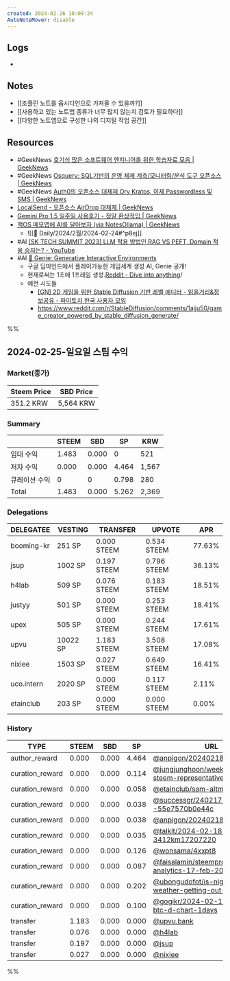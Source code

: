 ```yaml
---
created: 2024-02-26 10:09:24
AutoNoteMover: disable
---
```


## Logs
-

## Notes

- [[조플린 노트를 옵시디언으로 가져올 수 있을까?]]
- [[사용하고 있는 노트앱 종류가 너무 많지 않는지 검토가 필요하다]]
- [[다양한 노트앱으로 구성한 나의 디지털 작업 공간]]

## Resources
- #GeekNews  [호기심 많은 소프트웨어 엔지니어를 위한 학습자료 모음 | GeekNews](https://news.hada.io/topic?id=13531)
- #GeekNews [Osquery: SQL기반의 운영 체제 계측/모니터링/분석 도구 오픈소스 | GeekNews](https://news.hada.io/topic?id=13525)
- #GeekNews [Auth0의 오픈소스 대체제 Ory Kratos, 이제 Passwordless 및 SMS  | GeekNews](https://news.hada.io/topic?id=13528)
- [LocalSend - 오픈소스 AirDrop 대체제 | GeekNews](https://news.hada.io/topic?id=13530)
- [Gemini Pro 1.5 일주일 사용후기 - 정말 환상적임 | GeekNews](https://news.hada.io/topic?id=13529)
- [맥OS 메모앱에 AI를 달아보자 (via NotesOllama) | GeekNews](https://news.hada.io/topic?id=13534)
	- ![[📅 Daily/2024/2월/2024-02-24#^p8ej]]
- #AI  [[SK TECH SUMMIT 2023] LLM 적용 방법인 RAG VS PEFT, Domain 적용 승자는? - YouTube](https://www.youtube.com/watch?v=WWaPGDS7ZQs)
- #AI [🧞 Genie: Generative Interactive Environments](https://sites.google.com/view/genie-2024/home)
	- 구글 딥마인드에서 플레이가능한 게임세계 생성 AI, Genie 공개!
	- 현재로써는 1초에 1프레임 생성.[Reddit - Dive into anything](https://www.reddit.com/r/StableDiffusion/comments/1ajju50/game_creator_powered_by_stable_diffusion_generate)/
	- 예전 시도들
		- [[GN] 2D 게임을 위한 Stable Diffusion 기반 레벨 에디터 - 읽을거리&amp;정보공유 - 파이토치 한국 사용자 모임](https://discuss.pytorch.kr/t/gn-2d-stable-diffusion/1811)
		- https://www.reddit.com/r/StableDiffusion/comments/1ajju50/game_creator_powered_by_stable_diffusion_generate/

%%

## 2024-02-25-일요일 스팀 수익

### Market(종가)
| Steem Price | SBD Price |
| --- | --- |
| 351.2 KRW | 5,564 KRW |

### Summary
| | STEEM | SBD | SP | KRW |
| --- | --- | --- | --- |--- |
| 임대 수익 | 1.483 | 0.000 | 0 | 521 |
| 저자 수익 | 0.000 | 0.000 | 4.464 | 1,567 |
| 큐레이션 수익 | 0 | 0 | 0.798 | 280 |
| Total | 1.483 | 0.000 | 5.262 | 2,369 |

### Delegations
| DELEGATEE | VESTING | TRANSFER | UPVOTE | APR |
| --- | --- | --- | --- | --- |
| booming-kr | 251 SP | 0.000 STEEM | 0.534 STEEM | 77.63% |
| jsup | 1002 SP | 0.197 STEEM | 0.796 STEEM | 36.13% |
| h4lab | 509 SP | 0.076 STEEM | 0.183 STEEM | 18.51% |
| justyy | 501 SP | 0.000 STEEM | 0.253 STEEM | 18.41% |
| upex | 505 SP | 0.000 STEEM | 0.244 STEEM | 17.61% |
| upvu | 10022 SP | 1.183 STEEM | 3.508 STEEM | 17.08% |
| nixiee | 1503 SP | 0.027 STEEM | 0.649 STEEM | 16.41% |
| uco.intern | 2020 SP | 0.000 STEEM | 0.117 STEEM | 2.11% |
| etainclub | 203 SP | 0.000 STEEM | 0.000 STEEM | 0.00% |

### History
| TYPE | STEEM | SBD | SP | URL |
| --- | --- | --- | --- | --- |
| author_reward | 0.000 | 0.000 | 4.464 | [@anpigon/20240218t124513180z](https://steemit.com/@anpigon/20240218t124513180z) |
| curation_reward | 0.000 | 0.000 | 0.114 | [@jungjunghoon/weekly-report-as-steem-representative-2-18-2023](https://steemit.com/@jungjunghoon/weekly-report-as-steem-representative-2-18-2023) |
| curation_reward | 0.000 | 0.000 | 0.058 | [@etainclub/sam-altman](https://steemit.com/@etainclub/sam-altman) |
| curation_reward | 0.000 | 0.000 | 0.038 | [@successgr/240217--55e7570b0e44c](https://steemit.com/@successgr/240217--55e7570b0e44c) |
| curation_reward | 0.000 | 0.000 | 0.038 | [@anpigon/20240218t124513180z](https://steemit.com/@anpigon/20240218t124513180z) |
| curation_reward | 0.000 | 0.000 | 0.035 | [@talkit/2024-02-18-3412km17207220](https://steemit.com/@talkit/2024-02-18-3412km17207220) |
| curation_reward | 0.000 | 0.000 | 0.126 | [@wonsama/4xxpt8](https://steemit.com/@wonsama/4xxpt8) |
| curation_reward | 0.000 | 0.000 | 0.087 | [@faisalamin/steempro-tools-analytics-17-feb-2024](https://steemit.com/@faisalamin/steempro-tools-analytics-17-feb-2024) |
| curation_reward | 0.000 | 0.000 | 0.202 | [@ubongudofot/is-nigerian-hot-weather-getting-out-of-hands](https://steemit.com/@ubongudofot/is-nigerian-hot-weather-getting-out-of-hands) |
| curation_reward | 0.000 | 0.000 | 0.100 | [@gogikr/2024-02-19-btcusdt-btc-d-chart-1days](https://steemit.com/@gogikr/2024-02-19-btcusdt-btc-d-chart-1days) |
| transfer | 1.183 | 0.000 | 0.000 | [@upvu.bank](https://steemit.com/@upvu.bank) |
| transfer | 0.076 | 0.000 | 0.000 | [@h4lab](https://steemit.com/@h4lab) |
| transfer | 0.197 | 0.000 | 0.000 | [@jsup](https://steemit.com/@jsup) |
| transfer | 0.027 | 0.000 | 0.000 | [@nixiee](https://steemit.com/@nixiee) |

%%
